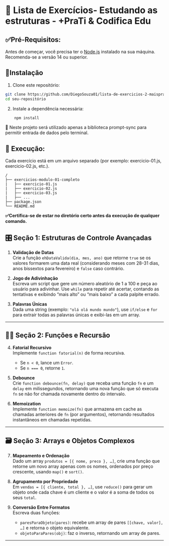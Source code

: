 # 📝 Lista de Exercícios- Estudando as estruturas - +PraTi & Codifica Edu​

## ✅​Pré-Requisitos:
Antes de começar, você precisa ter o [Node.js](https://nodejs.org/) instalado na sua máquina. Recomenda-se a versão 14 ou superior.

## 📌​Instalação
1. Clone este repositório:
```bash
git clone https://github.com/DiegoSouza01/lista-de-exercicios-2-maisprati.git
cd seu-repositório
```

2. Instale a dependência necessária:
```bash
    npm install
```

📌 Neste projeto será utilizado apenas a biblioteca prompt-sync para permitir entrada de dados pelo terminal.

## 📀 Execução:

Cada exercício está em um arquivo separado (por exemplo: exercicio-01.js, exercicio-02.js, etc.).

```
/
├── exercicios-modulo-01-completo
|   ├── exercicio-01.js
|   ├── exercicio-02.js
|   ├── exercicio-03.js
|   ├── ...
├── package.json
└── README.md
```

**✅​Certifica-se de estar no diretório certo antes da execução de qualquer comando.**

## 🎛️ Seção 1: Estruturas de Controle Avançadas

1. **Validação de Datas**  
   Crie a função `ehDataValida(dia, mes, ano)` que retorne `true` se os valores formarem uma data real (considerando meses com 28-31 dias, anos bissextos para fevereiro) e `false` caso contrário.

2. **Jogo de Adivinhação**  
   Escreva um script que gere um número aleatório de 1 a 100 e peça ao usuário para adivinhar. Use `while` para repetir até acertar, contando as tentativas e exibindo “mais alto” ou “mais baixo” a cada palpite errado.

3. **Palavras Únicas**  
   Dada uma string (exemplo: `"olá olá mundo mundo"`), use `if/else` e `for` para extrair todas as palavras únicas e exibi-las em um array.

---

## 😶‍🌫️ Seção 2: Funções e Recursão

4. **Fatorial Recursivo**  
   Implemente `function fatorial(n)` de forma recursiva.  
   - Se `n < 0`, lance um `Error`.  
   - Se `n === 0`, retorne `1`.

5. **Debounce**  
   Crie `function debounce(fn, delay)` que receba uma função `fn` e um `delay` em milissegundos, retornando uma nova função que só executa `fn` se não for chamada novamente dentro do intervalo.

6. **Memoization**  
   Implemente `function memoize(fn)` que armazena em cache as chamadas anteriores de `fn` (por argumentos), retornando resultados instantâneos em chamadas repetidas.

---

## 🗃️ Seção 3: Arrays e Objetos Complexos

7. **Mapeamento e Ordenação**  
   Dado um array `produtos = [{ nome, preco }, …]`, crie uma função que retorne um novo array apenas com os nomes, ordenados por preço crescente, usando `map()` e `sort()`.

8. **Agrupamento por Propriedade**  
   Em `vendas = [{ cliente, total }, …]`, use `reduce()` para gerar um objeto onde cada chave é um cliente e o valor é a soma de todos os seus `total`.

9. **Conversão Entre Formatos**  
   Escreva duas funções:  

   - `paresParaObjeto(pares)`: recebe um array de pares `[[chave, valor], …]` e retorna o objeto equivalente.  
   - `objetoParaPares(obj)`: faz o inverso, retornando um array de pares.

---

